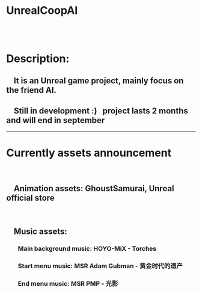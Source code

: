 # UnrealCoopAI  
&emsp;
&emsp;
---
# Description:
## &nbsp;&nbsp;&nbsp;&nbsp;It is an Unreal game project, mainly focus on the friend AI.
## &nbsp;&nbsp;&nbsp;&nbsp;Still in development :)&nbsp;&nbsp;&nbsp;project lasts 2 months and will end in september
---
# Currently assets announcement
&emsp;
## &nbsp;&nbsp;&nbsp;&nbsp;Animation assets: GhoustSamurai, Unreal official store
&emsp;
## &nbsp;&nbsp;&nbsp;&nbsp;Music assets:
### &nbsp;&nbsp;&nbsp;&nbsp;&nbsp;&nbsp;&nbsp;&nbsp;Main background music: HOYO-MiX - Torches
### &nbsp;&nbsp;&nbsp;&nbsp;&nbsp;&nbsp;&nbsp;&nbsp;Start menu music: MSR Adam Gubman - 黄金时代的遗产
### &nbsp;&nbsp;&nbsp;&nbsp;&nbsp;&nbsp;&nbsp;&nbsp;End menu music: MSR PMP - 光影
